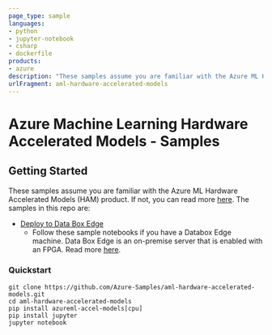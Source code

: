 ```yaml
---
page_type: sample
languages:
- python
- jupyter-notebook
- csharp
- dockerfile
products:
- azure
description: "These samples assume you are familiar with the Azure ML Hardware Accelerated Models (HAM) product."
urlFragment: aml-hardware-accelerated-models
---
```


# Azure Machine Learning Hardware Accelerated Models - Samples

## Getting Started
These samples assume you are familiar with the Azure ML Hardware Accelerated Models (HAM) product. If not, you can read more [here](https://docs.microsoft.com/en-us/azure/machine-learning/service/concept-accelerate-with-fpgas). The samples in this repo are: 
 
* [Deploy to Data Box Edge](deploy-to-databox-edge)
    * Follow these sample notebooks if you have a Databox Edge machine. Data Box Edge is an on-premise server that is enabled with an FPGA. Read more [here](https://docs.microsoft.com/en-us/azure/databox-online/data-box-edge-overview).

### Quickstart
```
git clone https://github.com/Azure-Samples/aml-hardware-accelerated-models.git
cd aml-hardware-accelerated-models
pip install azureml-accel-models[cpu]
pip install jupyter
jupyter notebook
```
